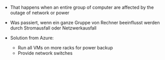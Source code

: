 - That happens when an entire group of computer are affected by the outage of network or power
- Was passiert, wenn ein ganze Gruppe von Rechner beeinflusst werden durch Stromausfall oder Netzwerkausfall

- Solution from Azure:
	- Run all VMs on more racks for power backup
	- Provide network switches